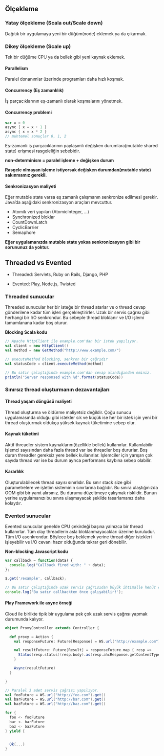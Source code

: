## Ölçekleme

### Yatay ölçekleme (Scala out/Scale down)

Dağıtık bir uygulamaya yeni bir düğüm(node) eklemek ya da çıkarmak.

### Dikey ölçekleme (Scale up)

Tek bir düğüme CPU ya da bellek gibi yeni kaynak eklemek.

#### Parallelism

Paralel donanımlar üzerinde programları daha hızlı koşmak.

#### Concurrency (Eş zamanlılık)

İş parçacıklarının eş-zamanlı olarak koşmalarını yönetmek.

#### Concurrency problemi
```scala
var x = 0
async { x = x + 1 }
async { x = x * 2 }
// muhtemel sonuçlar 0, 1, 2
```
Eş-zamanlı iş parçacıklarının paylaşımlı değişken durumlara(mutable shared state) erişmesi rasgeleliğin sebebidir.

**non-determinism = paralel işleme + değişken durum**

**Rasgele olmayan işleme istiyorsak değişken durumdan(mutable state) sakınmamız gerekli.**

#### Senkronizasyon maliyeti

Eğer mutable state varsa eş zamanlı çalışmanın senkronize edilmesi gerekir. Java’da aşağıdaki senkronizasyon araçları mevcuttur.

* Atomik veri yapıları (AtomicInteger, ...)
* Synchronized bloklar
* CountDownLatch
* CyclicBarrier
* Semaphore

**Eğer uygulamanızda mutable state yoksa senkronizasyon gibi bir sorununuz da yoktur.**

## Threaded vs Evented

* Threaded: Servlets, Ruby on Rails, Django, PHP

* Evented: Play, Node.js, Twisted

### Threaded sunucular

Threaded sunucular her bir isteğe bir thread atarlar ve o thread cevap gönderilene kadar tüm işleri gerçekleştirirler. Uzak bir servis çağrısı gibi herhangi bir I/O senkrondur. Bu sebeple thread bloklanır ve I/O işlemi tamamlanana kadar boş oturur.

**Blocking Scala kodu**

```scala
// Apache HttpClient ile example.com'dan bir istek yapılıyor.
val client = new HttpClient()
val method = new GetMethod("http://www.example.com/")

// executeMethod blocking, senkron bir çağrıdır
val statusCode = client.executeMethod(method)

// Bu satır çalıştığında example.com'dan cevap alındığından eminiz.
println("Server responsed with %d".format(statusCode))
```

### Sınırsız thread oluşturmanın dezavantajları

#### Thread yaşam döngüsü maliyeti

Thread oluşturma ve öldürme maliyetsiz değildir. 
Çoğu sunucu uygulamasında olduğu gibi istekler sık ve küçük ise her bir istek için yeni bir thread oluşturmak 
oldukça yüksek kaynak tüketimine sebep olur.

#### Kaynak tüketimi

Aktif threadler sistem kaynaklarını(özellikle bellek) kullanırlar. 
Kullanılabilir işlemci sayısından daha fazla thread var ise threadler boş dururlar. 
Boş duran threadler gereksiz yere bellek kullanırlar. 
İşlemciler için yarışan çok sayıda thread var ise bu durum ayrıca performans kaybına sebep olabilir.

#### Kararlılık

Oluşturulabilecek thread sayısı sınırlıdır. 
Bu sınır stack size gibi parametrelere ve işletim sisteminin sınırlarına bağlıdır. 
Bu sınıra ulaştığınızda OOM gibi bir yanıt alırsınız. Bu durumu düzeltmeye çalışmak risklidir. 
Bunun yerine uygulamanızı bu sınıra ulaşmayacak şekilde tasarlamanız daha kolaydır.

### Evented sunucular

Evented sunucular genelde CPU çekirdeği başına yalnızca bir thread kullanırlar.
Tüm olay threadlerin asla bloklanmayacakları üzerine kuruludur. Tüm I/O asenkrondur.
Böylece boş beklemek yerine thread diğer istekleri işleyebilir ve I/O cevanı hazır olduğunda tekrar geri dönebilir.

**Non-blocking Javascript kodu**
```js
var callback = function(data) {
  console.log("Callback fired with: " + data);
};

$.get('/example', callback);

// Bu satır çalıştığında uzak servis çağrısıdan büyük ihtimalle henüz cevap dönmemiş olacak. 
console.log('Bu satır callbackten önce çalışabilir!');
```

#### Play Framework ile async örneği

Cloud ile birlikte tipik bir uygulama pek çok uzak servis çağrısı yapmak durumunda kalıyor.

```scala
object ProxyController extends Controller {

  def proxy = Action {
    val responseFuture: Future[Response] = WS.url("http://example.com").get()

    val resultFuture: Future[Result] = responseFuture.map { resp =>
      Status(resp.status)(resp.body).as(resp.ahcResponse.getContentType)
    }

    Async(resultFuture)
  }

}
```

```scala
// Paralel 3 adet servis çağrısı yapılıyor.
val fooFuture = WS.url("http://foo.com").get()
val barFuture = WS.url("http://bar.com").get()
val bazFuture = WS.url("http://baz.com").get()

for {
  foo <- fooFuture
  bar <- barFuture
  baz <- bazFuture
} yield {
  

  Ok(...)
}
```

